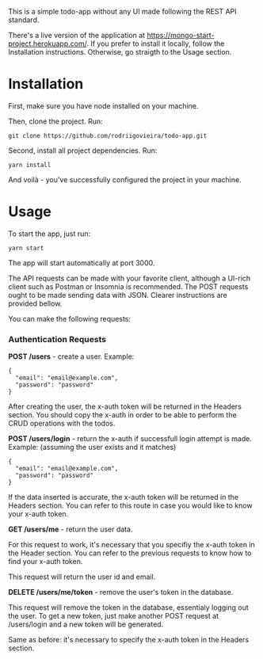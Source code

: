 This is a simple todo-app without any UI made following the REST API standard.

There's a live version of the application at https://mongo-start-project.herokuapp.com/. If you prefer to install it locally, follow the Installation instructions. Otherwise, go straigth to the Usage section.

# Installation 

First, make sure you have node installed on your machine.

Then, clone the project. Run:

```
git clone https://github.com/rodriigovieira/todo-app.git
```

Second, install all project dependencies. Run:

```
yarn install
```

And voilà - you've successfully configured the project in your machine.

# Usage

To start the app, just run:

```
yarn start
```

The app will start automatically at port 3000.

The API requests can be made with your favorite client, although a UI-rich client such as Postman or Insomnia is recommended. The POST requests ought to be made sending data with JSON. Clearer instructions are provided bellow.

You can make the following requests:

### Authentication Requests

**POST /users** - create a user. Example:

```
{
  "email": "email@example.com",
  "password": "password"
}
```

After creating the user, the x-auth token will be returned in the Headers section. You should copy the x-auth in order to be able to perform the CRUD operations with the todos.

**POST /users/login** - return the x-auth if successfull login attempt is made. Example: (assuming the user exists and it matches)

```
{
  "email": "email@example.com",
  "password": "password"
}
```

If the data inserted is accurate, the x-auth token will be returned in the Headers section. You can refer to this route in case you would like to know your x-auth token.

**GET /users/me** - return the user data. 

For this request to work, it's necessary that you specifiy the x-auth token in the Header section. You can refer to the previous requests to know how to find your x-auth token.

This request will return the user id and email.

**DELETE /users/me/token** - remove the user's token in the database.

This request will remove the token in the database, essentialy logging out the user. To get a new token, just make another POST request at /users/login and a new token will be generated.

Same as before: it's necessary to specify the x-auth token in the Headers section.
